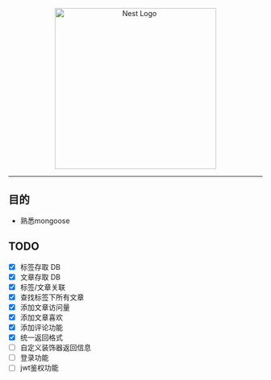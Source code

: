 <!--
 * @file: 
 * @module: 
 * @author:  Allen OYang https://github.com/allenYetu211
 -->


<p align="center">
  <a href="http://nestjs.com/" target="blank"><img src="https://nestjs.com/img/logo_text.svg" width="320" alt="Nest Logo" /></a>
</p>

---

## 目的
- 熟悉mongoose



## TODO
- [x] 标签存取 DB
- [x] 文章存取 DB
- [x] 标签/文章关联 
- [x] 查找标签下所有文章
- [x] 添加文章访问量
- [x] 添加文章喜欢
- [x] 添加评论功能
- [x] 统一返回格式
- [ ] 自定义装饰器返回信息
- [ ] 登录功能
- [ ] jwt鉴权功能
